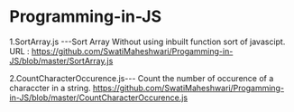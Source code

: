 # Programming-in-JS
1.SortArray.js ---Sort Array Without using inbuilt function sort of javascipt.
URL : https://github.com/SwatiMaheshwari/Progamming-in-JS/blob/master/SortArray.js

2.CountCharacterOccurence.js--- Count the number of occurence of a characcter in a string.
https://github.com/SwatiMaheshwari/Progamming-in-JS/blob/master/CountCharacterOccurence.js
